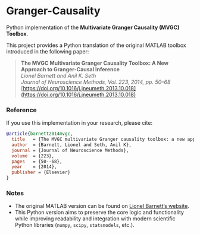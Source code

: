# Granger-Causality

Python implementation of the **Multivariate Granger Causality (MVGC) Toolbox**.

This project provides a Python translation of the original MATLAB toolbox introduced in the following paper:

> **The MVGC Multivariate Granger Causality Toolbox: A New Approach to Granger-Causal Inference**  
> *Lionel Barnett and Anil K. Seth*  
> *Journal of Neuroscience Methods, Vol. 223, 2014, pp. 50–68*  
> [https://doi.org/10.1016/j.jneumeth.2013.10.018](https://doi.org/10.1016/j.jneumeth.2013.10.018)

### Reference
If you use this implementation in your research, please cite:
```bibtex
@article{barnett2014mvgc,
  title   = {The MVGC multivariate Granger causality toolbox: a new approach to Granger-causal inference},
  author  = {Barnett, Lionel and Seth, Anil K},
  journal = {Journal of Neuroscience Methods},
  volume  = {223},
  pages   = {50--68},
  year    = {2014},
  publisher = {Elsevier}
}
```

### Notes
- The original MATLAB version can be found on [Lionel Barnett’s website](https://users.sussex.ac.uk/~lionelb/).
- This Python version aims to preserve the core logic and functionality while improving readability and integration with modern scientific Python libraries (`numpy`, `scipy`, `statsmodels`, etc.).
